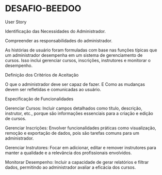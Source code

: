 # DESAFIO-BEEDOO
User Story

Identificação das Necessidades do Administrador.

Compreender as responsabilidades do administrador.

As histórias de usuário foram formuladas com base nas funções típicas que um administrador desempenha em um sistema de gerenciamento de cursos. 
Isso inclui gerenciar cursos, inscrições, instrutores e monitorar o desempenho.


Definição dos Critérios de Aceitação

O que o administrador deve ser capaz de fazer.
E Como as mudanças devem ser refletidas e comunicadas ao usuário.


Especificação de Funcionalidades

Gerenciar Cursos: Incluir campos detalhados como título, descrição, instrutor, etc., porque são informações essenciais para a criação e edição de cursos.

Gerenciar Inscrições: Envolver funcionalidades práticas como visualização, remoção e exportação de dados, pois são tarefas comuns para um administrador.

Gerenciar Instrutores: Focar em adicionar, editar e remover instrutores para manter a qualidade e a relevância dos profissionais envolvidos.

Monitorar Desempenho: Incluir a capacidade de gerar relatórios e filtrar dados, permitindo ao administrador avaliar a eficácia dos cursos.
